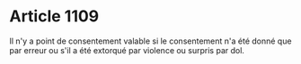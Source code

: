 # Article 1109

Il n'y a point de consentement valable si le consentement n'a été donné que par erreur ou s'il a été extorqué par violence ou surpris par dol.
